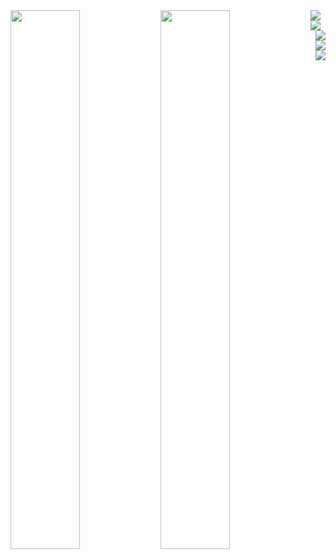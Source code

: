 <div margin="auto">
<img align="left" width="47%" src="https://github-readme-stats.vercel.app/api?username=jeison-AK&show_icons=true&theme=radical&count_private=true" />
<img align="left" width="47%" src="https://github-readme-stats.vercel.app/api/top-langs/?username=jeison-AK&layout=compact&theme=radical" />
</div>

<img align="left" src="https://img.shields.io/badge/JavaScript-323330?style=for-the-badge&logo=javascript&logoColor=F7DF1E" />
<img align="left" src="https://img.shields.io/badge/CSS3-1572B6?style=for-the-badge&logo=css3&logoColor=white" />
<img align="right" src="https://img.shields.io/badge/React-20232A?style=for-the-badge&logo=react&logoColor=61DAFB" />
<img align="right" src="https://img.shields.io/badge/MongoDB-4EA94B?style=for-the-badge&logo=mongodb&logoColor=white" />
<img align="right" src="https://img.shields.io/badge/MySQL-005C84?style=for-the-badge&logo=mysql&logoColor=white" />




<!---
Linkedin
<img align="left" src="https://img.shields.io/badge/LinkedIn-0077B5?style=for-the-badge&logo=linkedin&logoColor=white" />

Languages
https://img.shields.io/badge/TypeScript-007ACC?style=for-the-badge&logo=typescript&logoColor=white
https://img.shields.io/badge/Kotlin-0095D5?&style=for-the-badge&logo=kotlin&logoColor=white
https://img.shields.io/badge/Codewars-B1361E?style=for-the-badge&logo=Codewars&logoColor=white
-->
